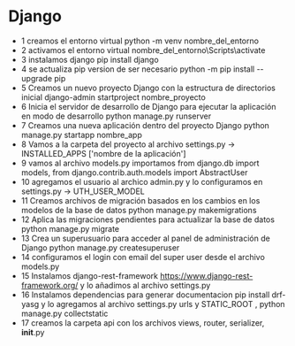 # Django
 - 1 creamos el entorno virtual  python -m venv nombre_del_entorno
 - 2 activamos el entorno virtual  nombre_del_entorno\Scripts\activate
 - 3  instalamos django pip install django
 - 4 se actualiza pip version de ser necesario python -m pip install --upgrade pip
 - 5 Creamos un nuevo proyecto Django con la estructura de directorios  inicial django-admin startproject nombre_proyecto
 - 6 Inicia el servidor de desarrollo de Django para ejecutar la aplicación en modo de desarrollo python manage.py runserver
 - 7 Creamos una nueva aplicación dentro del proyecto Django  python manage.py startapp nombre_app
 - 8 Vamos a la carpeta del proyecto al archivo settings.py -> INSTALLED_APPS ['nombre de la aplicación']
 - 9 vamos al archivo models.py importamos from django.db import models, from django.contrib.auth.models import AbstractUser
 - 10 agregamos el usuario al archico admin.py y lo configuramos en settings.py  -> UTH_USER_MODEL
 - 11 Creamos archivos de migración basados en los cambios en los modelos de la base de datos  python manage.py makemigrations
 - 12 Aplica las migraciones pendientes para actualizar la base de datos python manage.py migrate
 - 13 Crea un superusuario para acceder al panel de administración de Django python manage.py createsuperuser
 - 14 configuramos el login  con email del super user  desde el archivo models.py
 - 15 Instalamos django-rest-framework https://www.django-rest-framework.org/ y lo  añadimos al archivo settings.py 
 - 16 Instalamos dependencias para generar documentacion pip install drf-yasg y lo agregamos al archivo  settings.py urls y STATIC_ROOT , python manage.py collectstatic
 - 17 creamos la carpeta api con los archivos views, router, serializer, __init__.py
